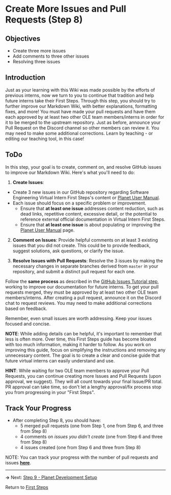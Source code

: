 # Create More Issues and Pull Requests (Step 8)

## Objectives

- Create three more issues
- Add comments to three other issues
- Resolving three issues

## Introduction

Just as your learning with this Wiki was made possible by the efforts of previous interns, now we turn to you to continue that tradition and help future interns take their First Steps. Through this step, you should try to further improve our Markdown Wiki, with better explanations, formatting fixes, and more! You must have made your pull requests and have them each approved by at least two other OLE team members/interns in order for it to be merged to the upstream repository. Just as before, announce your Pull Request on the Discord channel so other members can review it. You may need to make some additional corrections. Learn by teaching - or editing our teaching tool, in this case!

## ToDo

In this step, your goal is to create, comment on, and resolve GitHub issues to improve our Markdown Wiki. Here's what you'll need to do:

1. **Create Issues**:
  - Create 3 new issues in our GitHub repository regarding Software Engineering Virtual Intern First Steps's content or [Planet User Manual](#!pages/manual/planet/overview.md).
  - Each issue should focus on a specific problem or improvement.
    - Ensure that **at least one issue** addresses content reduction, such as dead links, repetitive content, excessive detail, or the potential to reference external official documentation in Virtual Intern First Steps.
    - Ensure that **at least one issue** is about populating or improving the [Planet User Manual](#!pages/manual/planet/overview.md) page.
2. **Comment on Issues**: Provide helpful comments on at least 3 existing issues that you did not create. This could be to provide feedback, suggest solutions, ask questions, or clarify the issue.

3. **Resolve Issues with Pull Requests**: Resolve the 3 issues by making the necessary changes in separate branches derived from `master` in your repository, and submit a distinct pull request for each one.

Follow the **same process** as described in the [GitHub Issues Tutorial step](vi-github-issues.md), working to improve our documentation for future interns. To get your pull requests merged, they must be approved by at least two other OLE team members/interns. After creating a pull request, announce it on the Discord chat to request reviews. You may need to make additional corrections based on feedback.

Remember, even small issues are worth addressing. Keep your issues focused and concise.

**NOTE**: While adding details can be helpful, it's important to remember that less is often more. Over time, this First Steps guide has become bloated with too much information, making it harder to follow. As you work on improving this guide, focus on simplifying the instructions and removing any unnecessary content. The goal is to create a clear and concise guide that future virtual interns can easily understand and use.

**HINT**: While waiting for two OLE team members to approve your Pull Requests, you can continue creating more Issues and Pull Requests (upon approval, we suggest). They will all count towards your final Issue/PR total. PR approval can take time, so don't let a lengthy approval/fix process stop you from progressing in your "First Steps".

## Track Your Progress

- After completing Step 8, you should have:
  - 5 merged pull requests (one from Step 1, one from Step 6, and three from Step 8)
  - 4 comments on *issues you didn't create* (one from Step 6 and three from Step 8)
  - 4 issues created (one from Step 6 and three from Step 8)

NOTE: You can track your progress with the number of pull requests and issues [**here**](../track-first-steps-progress.md).

---

**→** Next: [Step 9 - Planet Development Setup](vi-docker-development-tutorial.md)

Return to [First Steps](vi-first-steps.md#Step_8_-_Create_Issues_and_Pull_Requests)
